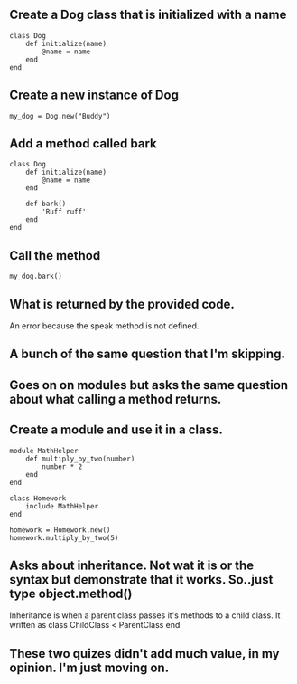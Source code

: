 ## Create a Dog class that is initialized with a name
    class Dog
        def initialize(name)
            @name = name
        end
    end

## Create a new instance of Dog
    my_dog = Dog.new("Buddy")

## Add a method called bark
    class Dog
        def initialize(name)
            @name = name
        end

        def bark()
            'Ruff ruff'
        end
    end

## Call the method
    my_dog.bark()

## What is returned by the provided code.
An error because the speak method is not defined.

## A bunch of the same question that I'm skipping.

## Goes on on modules but asks the same question about what calling a method returns.

## Create a module and use it in a class.
    module MathHelper
        def multiply_by_two(number)
            number * 2
        end
    end

    class Homework
        include MathHelper
    end

    homework = Homework.new()
    homework.multiply_by_two(5)

## Asks about inheritance. Not wat it is or the syntax but demonstrate that it works. So..just type object.method()
Inheritance is when a parent class passes it's methods to a child class. It written as 
    class ChildClass < ParentClass
    end

## These two quizes didn't add much value, in my opinion. I'm just moving on.